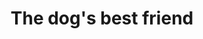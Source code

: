 ---
pid: RS168
title: The dog's best friend
location_transcription: Rittenhouse Park
zipcode: '19103'
outside_phl: 
neighborhood: Rittenhouse Square,Avenue of The Arts,Logan Square,Fitler Square
age: '79'
age_range: 70+
instagram: 
image_file_name: RS_168.jpg
proposal_transcription: |-
  A pedestal on which a dog has lifted his leg to urinate
  (The point is not to take ourselves too seriously in building monuments)
topic: Animals,Art,Philadelphia
topic_summary: 0, 0, 0
type: Sculpture Statue
keywords_other: 
credit: 
image_labels: 
twitter: 
facebook: 
permalink: "/monuments/rs168/"
layout: item-page
---